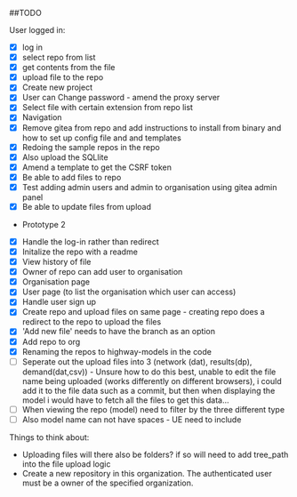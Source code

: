 ##TODO

User logged in:

- [x] log in
- [x] select repo from list
- [x] get contents from the file
- [x] upload file to the repo
- [x] Create new project
- [x] User can Change password - amend the proxy server
- [x] Select file with certain extension from repo list
- [x] Navigation
- [x] Remove gitea from repo and add instructions to install from binary and how to set up config file and and templates
- [x] Redoing the sample repos in the repo
- [x] Also upload the SQLlite
- [x] Amend a template to get the CSRF token
- [x] Be able to add files to repo
- [x] Test adding admin users and admin to organisation using gitea admin panel
- [x] Be able to update files from upload

- Prototype 2
- [x] Handle the log-in rather than redirect
- [x] Initalize the repo with a readme
- [x] View history of file
- [x] Owner of repo can add user to organisation
- [x] Organisation page
- [x] User page (to list the organisation which user can access)
- [x] Handle user sign up
- [x] Create repo and upload files on same page - creating repo does a redirect to the repo to upload the files
- [x] 'Add new file' needs to have the branch as an option
- [x] Add repo to org
- [x] Renaming the repos to highway-models in the code
- [ ] Seperate out the upload files into 3 (network (dat), results(dp), demand(dat,csv)) - Unsure how to do this best, unable to edit the file name being uploaded (works differently on different browsers), i could add it to the file data such as a commit, but then when displaying the model i would have to fetch all the files to get this data...
- [ ] When viewing the repo (model) need to filter by the three different type
- [ ] Also model name can not have spaces - UE need to include

Things to think about:

- Uploading files will there also be folders? if so will need to add tree_path into the file upload logic
- Create a new repository in this organization. The authenticated user must be a owner of the specified organization.